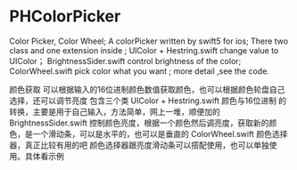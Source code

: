 # PHColorPicker
Color Picker, Color Wheel;
A colorPicker written by swift5 for ios;
There two class and one extension inside ;
UIColor + Hestring.swift change value to UIColor；
BrightnessSider.swift  control  brightness of the color;
ColorWheel.swift  pick color what you want ;
more detail ,see the code.

颜色获取
可以根据输入的16位进制颜色数值获取颜色，也可以根据颜色轮盘自己选择，还可以调节亮度
包含三个类
UIColor + Hestring.swift 颜色与16位进制 的转换，主要是用于自己输入，方法简单，网上一堆，顺便加的
BrightnessSider.swift   控制颜色亮度，根据一个颜色然后调亮度，获取新的颜色，是一个滑动条，可以是水平的，也可以是垂直的
ColorWheel.swift  颜色选择器，真正比较有用的吧
颜色选择器跟亮度滑动条可以搭配使用，也可以单独使用。具体看示例
